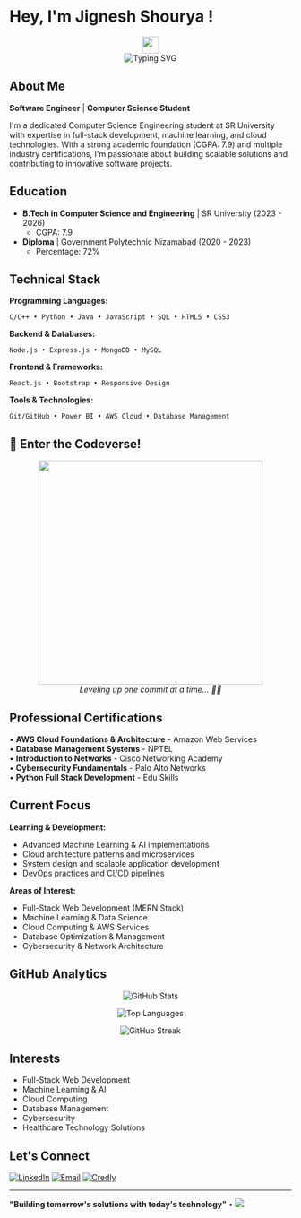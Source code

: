 # Hey, I'm Jignesh Shourya ! 

<div align="center">
  <img src="https://media.giphy.com/media/hvRJCLFzcasrR4ia7z/giphy.gif" width="30px"/>
</div>

<div align="center">
  <img src="https://readme-typing-svg.herokuapp.com?font=Fira+Code&pause=1000&color=00D9FF&center=true&vCenter=true&width=435&lines=Computer+Science+Student;Full+Stack+Developer;Machine+Learning+Enthusiast;Cloud+Computing+Explorer" alt="Typing SVG" />
</div>

## About Me
 **Software Engineer** |  **Computer Science Student**

I'm a dedicated Computer Science Engineering student at SR University with expertise in full-stack development, machine learning, and cloud technologies. With a strong academic foundation (CGPA: 7.9) and multiple industry certifications, I'm passionate about building scalable solutions and contributing to innovative software projects.

##  Education
- **B.Tech in Computer Science and Engineering** | SR University (2023 - 2026)
  - CGPA: 7.9
- **Diploma** | Government Polytechnic Nizamabad (2020 - 2023)
  - Percentage: 72%

##  Technical Stack

**Programming Languages:**
```
C/C++ • Python • Java • JavaScript • SQL • HTML5 • CSS3
```

**Backend & Databases:**
```
Node.js • Express.js • MongoDB • MySQL
```

**Frontend & Frameworks:**
```
React.js • Bootstrap • Responsive Design
```

**Tools & Technologies:**
```
Git/GitHub • Power BI • AWS Cloud • Database Management
```

## 🚀 Enter the Codeverse!

<div align="center">
  <img src="https://media4.giphy.com/media/v1.Y2lkPTc5MGI3NjExY2hzMmpjZm1nMnRjYWRjd2owZTJ4OGhhOWpkdHZieHV6aTdrN3M2dSZlcD12MV9pbnRlcm5hbF9naWZfYnlfaWQmY3Q9Zw/8qrrHSsrK9xpknGVNF/giphy.gif" width="400" />
  <br>
  <em>Leveling up one commit at a time... 👾🧠</em>
</div>


##  Professional Certifications

<div align="left">

• **AWS Cloud Foundations & Architecture** - Amazon Web Services  
• **Database Management Systems** - NPTEL  
• **Introduction to Networks** - Cisco Networking Academy  
• **Cybersecurity Fundamentals** - Palo Alto Networks  
• **Python Full Stack Development** - Edu Skills  

</div>

##  Current Focus

**Learning & Development:**
- Advanced Machine Learning & AI implementations
- Cloud architecture patterns and microservices
- System design and scalable application development
- DevOps practices and CI/CD pipelines

**Areas of Interest:**
- Full-Stack Web Development (MERN Stack)
- Machine Learning & Data Science
- Cloud Computing & AWS Services
- Database Optimization & Management
- Cybersecurity & Network Architecture

##  GitHub Analytics

<div align="center">

![GitHub Stats](https://github-readme-stats.vercel.app/api?username=shourya-cheruku&show_icons=true&theme=default&hide_border=true&count_private=true)

![Top Languages](https://github-readme-stats.vercel.app/api/top-langs/?username=shourya-cheruku&layout=compact&theme=default&hide_border=true)

![GitHub Streak](https://github-readme-streak-stats.herokuapp.com/?user=shourya-cheruku&theme=default&hide_border=true)

</div>

##  Interests
- Full-Stack Web Development
- Machine Learning & AI
- Cloud Computing
- Database Management
- Cybersecurity
- Healthcare Technology Solutions

##  Let's Connect

[![LinkedIn](https://img.shields.io/badge/LinkedIn-0077B5?style=flat-square&logo=linkedin&logoColor=white)](https://linkedin.com/in/YOUR_PROFILE)
[![Email](https://img.shields.io/badge/Email-D14836?style=flat-square&logo=gmail&logoColor=white)](mailto:jigneshcheruku@gmail.com)
[![Credly](https://img.shields.io/badge/Credly-FF6B35?style=flat-square&logo=credly&logoColor=white)](https://credly.com/YOUR_PROFILE)

---

**"Building tomorrow's solutions with today's technology"** • ![](https://komarev.com/ghpv/?username=YOUR_USERNAME&color=blueviolet&style=flat-square)
